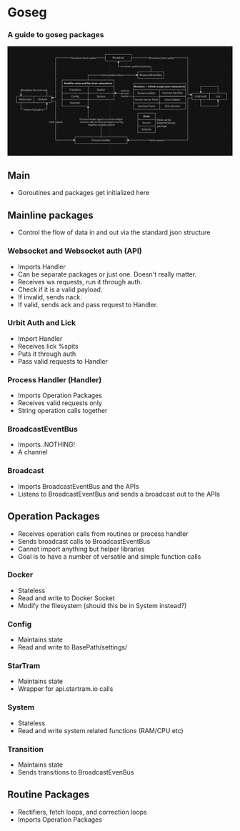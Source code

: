 # Goseg

### A guide to goseg packages

![flow diagram](GroundSegFlow.png)

## Main
- Goroutines and packages get initialized here

## Mainline packages
- Control the flow of data in and out via the standard json structure

### Websocket and Websocket auth (API)
- Imports Handler
- Can be separate packages or just one. Doesn't really matter.
- Receives ws requests, run it through auth.
- Check if it is a valid payload.
- If invalid, sends nack.
- If valid, sends ack and pass request to Handler.

### Urbit Auth and Lick
- Import Handler
- Receives lick %spits
- Puts it through auth
- Pass valid requests to Handler

### Process Handler (Handler)
- Imports Operation Packages
- Receives valid requests only
- String operation calls together 

### BroadcastEventBus
- Imports..NOTHING!
- A channel

### Broadcast
- Imports BroadcastEventBus and the APIs
- Listens to BroadcastEventBus and sends a broadcast out to the APIs

## Operation Packages
- Receives operation calls from routines or process handler
- Sends broadcast calls to BroadcastEventBus
- Cannot import anything but helper libraries
- Goal is to have a number of versatile and simple function calls

### Docker
- Stateless
- Read and write to Docker Socket
- Modify the filesystem (should this be in System instead?)

### Config
- Maintains state
- Read and write to BasePath/settings/

### StarTram
- Maintains state
- Wrapper for api.startram.io calls

### System
- Stateless
- Read and write system related functions (RAM/CPU etc)

### Transition
- Maintains state
- Sends transitions to BroadcastEvenBus


## Routine Packages
- Rectifiers, fetch loops, and correction loops
- Imports Operation Packages
